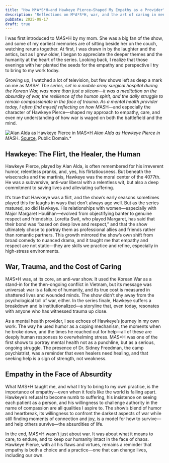 ```yaml
---
title: "How M*A*S*H—and Hawkeye Pierce—Shaped My Empathy as a Provider"
description: "Reflections on M*A*S*H, war, and the art of caring in mental health"
pubDate: 2025-08-17
draft: true
---
```


I was first introduced to M*A*S*H by my mom. She was a big fan of the show, and some of my earliest memories are of sitting beside her on the couch, watching reruns together. At first, I was drawn in by the laughter and the antics, but as I grew older, I began to appreciate the deeper themes and the humanity at the heart of the series. Looking back, I realize that those evenings with her planted the seeds for the empathy and perspective I try to bring to my work today.

Growing up, I watched a lot of television, but few shows left as deep a mark on me as M*A*S*H. The series, set in a mobile army surgical hospital during the Korean War, was more than just a sitcom—it was a meditation on the absurdity of war, the resilience of the human spirit, and the daily struggle to remain compassionate in the face of trauma. As a mental health provider today, I often find myself reflecting on how M*A*S*H—and especially the character of Hawkeye Pierce—shaped my approach to empathy, care, and even my understanding of how war is waged on both the battlefield and the mind.

![Alan Alda as Hawkeye Pierce in M*A*S*H](https://upload.wikimedia.org/wikipedia/commons/e/ea/Alan_Alda_Hawkeye_MASH.JPG)
*Alan Alda as Hawkeye Pierce in M*A*S*H. [Source](https://commons.wikimedia.org/wiki/File:Alan_Alda_Hawkeye_MASH.JPG), Public Domain.*

## Hawkeye: The Flirt, the Healer, the Human

Hawkeye Pierce, played by Alan Alda, is often remembered for his irreverent humor, relentless pranks, and, yes, his flirtatiousness. But beneath the wisecracks and the martinis, Hawkeye was the moral center of the 4077th. He was a subversive, anti-war liberal with a relentless wit, but also a deep commitment to saving lives and alleviating suffering.

It’s true that Hawkeye was a flirt, and the show’s early seasons sometimes played this for laughs in ways that don’t always age well. But as the series matured, so did Hawkeye. His relationships with women—especially with Major Margaret Houlihan—evolved from objectifying banter to genuine respect and friendship. Loretta Swit, who played Margaret, has said that their bond was “based on deep love and respect,” and that the show ultimately chose to portray them as professional allies and friends rather than romantic partners. This growth mirrored the show’s own shift from broad comedy to nuanced drama, and it taught me that empathy and respect are not static—they are skills we practice and refine, especially in high-stress environments.

## War, Trauma, and the Cost of Caring

M*A*S*H was, at its core, an anti-war show. It used the Korean War as a stand-in for the then-ongoing conflict in Vietnam, but its message was universal: war is a failure of humanity, and its true cost is measured in shattered lives and wounded minds. The show didn’t shy away from the psychological toll of war, either. In the series finale, Hawkeye suffers a breakdown and is institutionalized—a storyline that, even today, resonates with anyone who has witnessed trauma up close.

As a mental health provider, I see echoes of Hawkeye’s journey in my own work. The way he used humor as a coping mechanism, the moments when he broke down, and the times he reached out for help—all of these are deeply human responses to overwhelming stress. M*A*S*H was one of the first shows to portray mental health not as a punchline, but as a serious, ongoing struggle. The presence of Dr. Sidney Freedman, the camp psychiatrist, was a reminder that even healers need healing, and that seeking help is a sign of strength, not weakness.

## Empathy in the Face of Absurdity

What M*A*S*H taught me, and what I try to bring to my own practice, is the importance of empathy—even when it feels like the world is falling apart. Hawkeye’s refusal to become numb to suffering, his insistence on seeing each patient as a person, and his willingness to challenge authority in the name of compassion are all qualities I aspire to. The show’s blend of humor and heartbreak, its willingness to confront the darkest aspects of war while still finding moments of connection and joy, is a model for how to survive—and help others survive—the absurdities of life.

In the end, M*A*S*H wasn’t just about war. It was about what it means to care, to endure, and to keep our humanity intact in the face of chaos. Hawkeye Pierce, with all his flaws and virtues, remains a reminder that empathy is both a choice and a practice—one that can change lives, including our own.